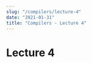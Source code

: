 ```yaml
---
slug: "/compilers/lecture-4"
date: "2021-01-31"
title: "Compilers - Lecture 4"
---
```


# Lecture 4

